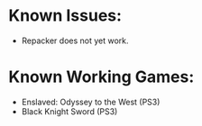 # Known Issues:
* Repacker does not yet work.
# Known Working Games:
* Enslaved: Odyssey to the West (PS3)
* Black Knight Sword (PS3)
